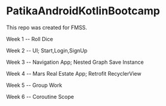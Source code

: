 # PatikaAndroidKotlinBootcamp

This repo was created for FMSS.

Week 1 --
Roll Dice

Week 2 --
UI; Start,Login,SignUp

Week 3 --
Navigation App;
Nested Graph
Save Instance

Week 4 --
Mars Real Estate App;
Retrofit
RecyclerView

Week 5 --
Group Work

Week 6 --
Coroutine Scope
